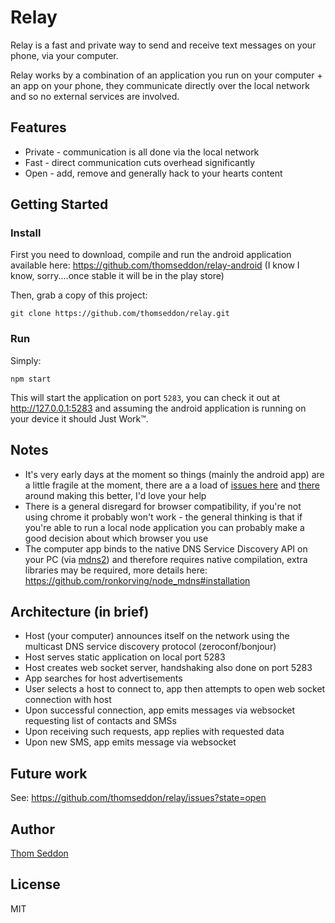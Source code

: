 
# Relay

Relay is a fast and private way to send and receive text messages on your phone, via your computer.

Relay works by a combination of an application you run on your computer + an app on your phone, they communicate directly over the local network and so no external services are involved.

## Features
 - Private - communication is all done via the local network
 - Fast - direct communication cuts overhead significantly
 - Open - add, remove and generally hack to your hearts content

## Getting Started

### Install

First you need to download, compile and run the android application available here: https://github.com/thomseddon/relay-android (I know I know, sorry....once stable it will be in the play store)

Then, grab a copy of this project:

```
git clone https://github.com/thomseddon/relay.git
```

### Run

Simply:

```
npm start
```

This will start the application on port `5283`, you can check it out at http://127.0.0.1:5283 and assuming the android application is running on your device it should Just Work&trade;.

## Notes
 - It's very early days at the moment so things (mainly the android app) are a little fragile at the moment, there are a a load of [issues here](https://github.com/thomseddon/relay/issues?state=open) and [there](https://github.com/thomseddon/relay-android) around making this better, I'd love your help
 - There is a general disregard for browser compatibility, if you're not using chrome it probably won't work - the general thinking is that if you're able to run a local node application you can probably make a good decision about which browser you use
 - The computer app binds to the native DNS Service Discovery API on your PC (via [mdns2](https://github.com/ronkorving/node_mdns)) and therefore requires native compilation, extra libraries may be required, more details here: https://github.com/ronkorving/node_mdns#installation

## Architecture (in brief)
- Host (your computer) announces itself on the network using the multicast DNS service discovery protocol (zeroconf/bonjour)
- Host serves static application on local port 5283
- Host creates web socket server, handshaking also done on port 5283
- App searches for host advertisements
- User selects a host to connect to, app then attempts to open web socket connection with host
- Upon successful connection, app emits messages via websocket requesting list of contacts and SMSs
- Upon receiving such requests, app replies with requested data
- Upon new SMS, app emits message via websocket

## Future work

See: https://github.com/thomseddon/relay/issues?state=open

## Author

[Thom Seddon](https://twitter.com/ThomSeddon)

## License

MIT
